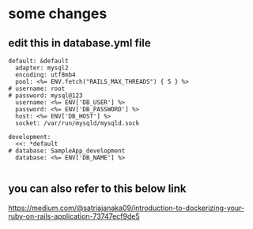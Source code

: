 # some changes

## edit this in  database.yml file

```console
default: &default
  adapter: mysql2
  encoding: utf8mb4
  pool: <%= ENV.fetch("RAILS_MAX_THREADS") { 5 } %>
# username: root
# password: mysql@123
  username: <%= ENV['DB_USER'] %>
  password: <%= ENV['DB_PASSWORD'] %>
  host: <%= ENV['DB_HOST'] %>
  socket: /var/run/mysqld/mysqld.sock

development:
  <<: *default
# database: SampleApp_development
  database: <%= ENV['DB_NAME'] %>


```

## you can also refer to this below link 

<https://medium.com/@satriajanaka09/introduction-to-dockerizing-your-ruby-on-rails-application-73747ecf9de5>

